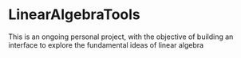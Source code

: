 # LinearAlgebraTools

This is an ongoing personal project, with the objective of building an interface to explore the fundamental ideas of linear algebra
